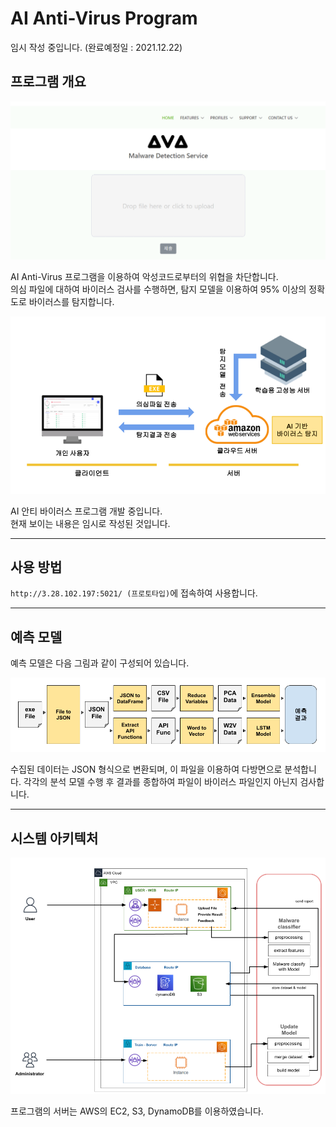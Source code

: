 # AI Anti-Virus Program
임시 작성 중입니다. (완료예정일 : 2021.12.22)

## 프로그램 개요

![웹페이지.png](./source/웹페이지.png)

AI Anti-Virus 프로그램을 이용하여 악성코드로부터의 위협을 차단합니다.  
의심 파일에 대하여 바이러스 검사를 수행하면, 탐지 모델을 이용하여 95% 이상의 정확도로 바이러스를 탐지합니다.

![구성도.png](./source/구성도.png)

AI 안티 바이러스 프로그램 개발 중입니다.  
현재 보이는 내용은 임시로 작성된 것입니다.  

___
## 사용 방법

`http://3.28.102.197:5021/ (프로토타입)`에 접속하여 사용합니다.  

___
## 예측 모델

예측 모델은 다음 그림과 같이 구성되어 있습니다.

![분석프로세스.png](./source/분석프로세스.png)

수집된 데이터는 JSON 형식으로 변환되며, 이 파일을 이용하여 다방면으로 분석합니다.
각각의 분석 모델 수행 후 결과를 종합하여 파일이 바이러스 파일인지 아닌지 검사합니다.

___
## 시스템 아키텍처

![시스템아키텍처.png](./source/시스템아키텍처.png)

프로그램의 서버는 AWS의 EC2, S3, DynamoDB를 이용하였습니다.  
